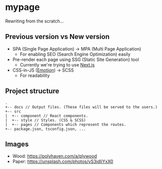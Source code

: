 # mypage

Rewriting from the scratch...

## Previous version vs New version

- SPA (Single Page Application) -> MPA (Multi Page Application)
  - For enabling SEO (Search Engine Optimization) easily
- Pre-render each page using SSG (Static Site Generation) tool
  - Currently we're trying to use [Next.js](https://nextjs.org/)
- CSS-in-JS ([Emotion](https://emotion.sh)) -> SCSS
  - For readability

## Project structure

```
.
+-- docs // Output files. (These files will be served to the users.)
+-- src
|  +-- component // React components.
|  +-- style // Styles. (CSS & SCSS)
|  +-- pages // Components which represent the routes.
+-- package.json, tsconfig.json, ...
```

## Images

- Wood: <https://polyhaven.com/a/plywood>
- Paper: <https://unsplash.com/photos/vS3idIiYxX0>
